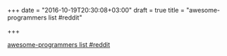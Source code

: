 +++
date = "2016-10-19T20:30:08+03:00"
draft = true
title = "awesome-programmers list  #reddit"

+++

<p><a href="https://t.co/hCeHBbvLZB">awesome-programmers list  #reddit</a></p>
